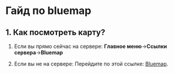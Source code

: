 # Гайд по bluemap
## 1. Как посмотреть карту?

1) Если вы прямо сейчас на сервере:
**Главное меню**->**Ссылки сервера**->**Bluemap**

2) Если вы не на сервере:
Перейдите по этой ссылке: [Bluemap](http://map.cmeworld.fun:25777).
